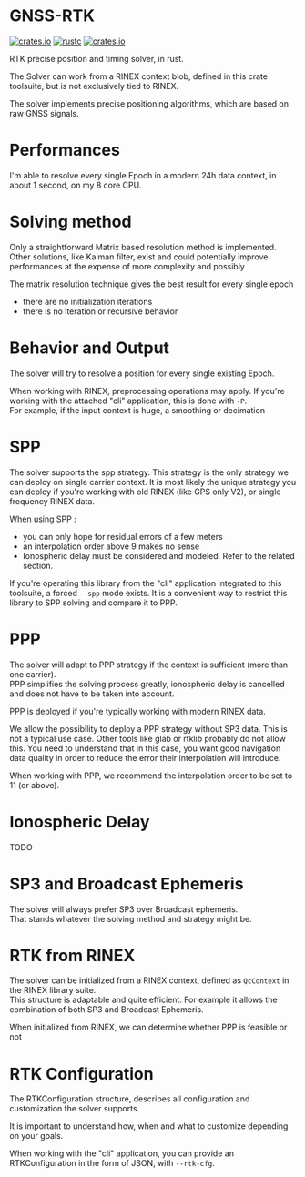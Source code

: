GNSS-RTK
========

[![crates.io](https://img.shields.io/crates/v/gnss-rtk.svg)](https://crates.io/crates/gnss-rtk)
[![rustc](https://img.shields.io/badge/rustc-1.64%2B-blue.svg)](https://img.shields.io/badge/rustc-1.64%2B-blue.svg)
[![crates.io](https://docs.rs/gnss-rtk/badge.svg)](https://docs.rs/gnss-rtk/badge.svg)

RTK precise position and timing solver, in rust.

The Solver can work from a RINEX context blob, defined in this crate toolsuite, but is not exclusively tied to RINEX.

The solver implements precise positioning algorithms, which are based on raw GNSS signals.

Performances
============

I'm able to resolve every single Epoch in a modern 24h data context, in about 1 second, on my 8 core CPU.

Solving method
==============

Only a straightforward Matrix based resolution method is implemented.  
Other solutions, like Kalman filter, exist and could potentially improve performances
at the expense of more complexity and possibly 

The matrix resolution technique gives the best result for every single epoch

- there are no initialization iterations
- there is no iteration or recursive behavior

Behavior and Output 
===================

The solver will try to resolve a position for every single existing Epoch.

When working with RINEX, preprocessing operations may apply. 
If you're working with the attached "cli" application, this is done with `-P`.  
For example, if the input context is huge, a smoothing or decimation

SPP 
===

The solver supports the spp strategy. This strategy is the only strategy we can deploy
on single carrier context. It is most likely the unique strategy you can deploy if you're working
with old RINEX (like GPS only V2), or single frequency RINEX data.

When using SPP : 

- you can only hope for residual errors of a few meters
- an interpolation order above 9 makes no sense
- Ionospheric delay must be considered and modeled. Refer to the related section.

If you're operating this library from the "cli" application integrated to this toolsuite,
a forced `--spp` mode exists. It is a convenient way to restrict this library to SPP solving
and compare it to PPP.

PPP
===

The solver will adapt to PPP strategy if the context is sufficient (more than one carrier).   
PPP simplifies the solving process greatly, ionospheric delay is cancelled and does not have to be taken into account.  

PPP is deployed if you're typically working with modern RINEX data.

We allow the possibility to deploy a PPP strategy without SP3 data. This is not a typical use case.
Other tools like glab or rtklib probably do not allow this.
You need to understand that in this case, you want good navigation data quality in order to reduce
the error their interpolation will introduce.

When working with PPP, we recommend the interpolation order to be set to 11 (or above).

Ionospheric Delay
=================

TODO

SP3 and Broadcast Ephemeris
===========================

The solver will always prefer SP3 over Broadcast ephemeris.  
That stands whatever the solving method and strategy might be.

RTK from RINEX
==============

The solver can be initialized from a RINEX context, defined as `QcContext` in the RINEX library suite.  
This structure is adaptable and quite efficient. For example it allows the combination of both
SP3 and Broadcast Ephemeris. 

When initialized from RINEX, we can determine whether PPP is feasible or not

RTK Configuration
=================

The RTKConfiguration structure, describes all configuration and customization
the solver supports. 

It is important to understand how, when and what to customize depending on your goals.

When working with the "cli" application, you can provide an RTKConfiguration
in the form of JSON, with `--rtk-cfg`.
